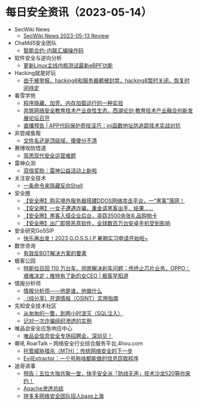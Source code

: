 # 每日安全资讯（2023-05-14）

- SecWiki News
  - [SecWiki News 2023-05-13 Review](http://www.sec-wiki.com/?2023-05-13)
- ChaMd5安全团队
  - [智能合约-内联汇编操作码](https://mp.weixin.qq.com/s?__biz=MzIzMTc1MjExOQ==&mid=2247508833&idx=1&sn=65385765a83a0012cdd261956421afe1&chksm=e89d8bb9dfea02afd8649499375e266b74afc2e3d5431d16c159993767aa569bb1e51e425e9d&scene=58&subscene=0#rd)
- 软件安全与逆向分析
  - [更新Linux主线内核测试最新eBPF功能](https://mp.weixin.qq.com/s?__biz=MzU3MTY5MzQxMA==&mid=2247484287&idx=1&sn=c26761bac4e8463d60747cae1c7ca4e2&chksm=fcdd0372cbaa8a64a73aec066a4fb9b468c1967df3a82ce4d662f24a90ec34adca177c62aba0&scene=58&subscene=0#rd)
- Hacking就是好玩
  - [由于被举报，hacking8和服务器都被封禁，hacking8暂时关闭，恢复时间待定](https://mp.weixin.qq.com/s?__biz=MzU2NzcwNTY3Mg==&mid=2247484855&idx=1&sn=56a2ba3ec8103f9ecf31605683e84825&chksm=fc986c90cbefe586a6df50bbb7d9aa2b2928a00cbd00e02102a7004dd925f78a7455f9836333&scene=58&subscene=0#rd)
- 看雪学苑
  - [程序隐藏、加壳、内存加载运行的一种实验](https://mp.weixin.qq.com/s?__biz=MjM5NTc2MDYxMw==&mid=2458504429&idx=1&sn=412e435de040df0b0b439537d2958e68&chksm=b18efc6786f975717f7bd73b6b57cf4ef2b6f1b394ce5631930320270bf6f3b74b179b02b1d6&scene=58&subscene=0#rd)
  - [共筑网络安全教育技术产业良性生态，西湖论剑·教育技术产业融合创新发展论坛召开](https://mp.weixin.qq.com/s?__biz=MjM5NTc2MDYxMw==&mid=2458504429&idx=2&sn=73b35ce53441a602d8d878c2ca42b0dd&chksm=b18efc6786f975710b449fa3b4f467f98f2bf2e24aabaa71aa6b96c35f85dbdf991ea4a8a0d3&scene=58&subscene=0#rd)
  - [直播预告 | APP代码保护奇技淫巧：jni函数地址防追踪技术实战对抗](https://mp.weixin.qq.com/s?__biz=MjM5NTc2MDYxMw==&mid=2458504429&idx=3&sn=4bd32d0be3dea738ad606f96913a6652&chksm=b18efc6786f97571a3ffce95c5c8e79eda0c053e1484adf01d20379980aa45a48bc2503a9752&scene=58&subscene=0#rd)
- 非尝咸鱼贩
  - [文件名还是顶级域，傻傻分不清](https://mp.weixin.qq.com/s?__biz=Mzk0NDE3MTkzNQ==&mid=2247484763&idx=1&sn=2c04ee4be8874674e07defdacffed3f8&chksm=c329fbabf45e72bdb2fc53f3d5ff82051e8cc0d7d612e89c38fe42fb22b4620247bb01b693e5&scene=58&subscene=0#rd)
- 赛博攻防悟道
  - [简思现代安全运营难题](https://mp.weixin.qq.com/s?__biz=MzI1MDA1MjcxMw==&mid=2649908094&idx=1&sn=018100eca935263b0990562e17ecf03e&chksm=f18eea78c6f9636ece5cd56cce1145ca40e8500dfb463de11b1ec0142bf62b9dade042b2ab1b&scene=58&subscene=0#rd)
- 雷神众测
  - [双倍奖励｜雷神公益活动上新啦](https://mp.weixin.qq.com/s?__biz=MzI0NzEwOTM0MA==&mid=2652501904&idx=1&sn=c0053b52be9e7e332e0a1043c4ad6a78&chksm=f2585423c52fdd35463c7837f7a2478143463e99ff56cb5cd5a582074abd3ff033297948ad0e&scene=58&subscene=0#rd)
- 关注安全技术
  - [一条命令来隐藏反向Shell](https://mp.weixin.qq.com/s?__biz=MzA4MDMwMjQ3Mg==&mid=2651868597&idx=1&sn=fb75b17eb149e15821b1a6d60a1dc4ae&chksm=8442b552b3353c441266868cb8b1c2243d7a5438e909977b949650f6c084f670798709e2ca3f&scene=58&subscene=0#rd)
- 安全圈
  - [【安全圈】购买境外服务器搭建DDOS网络攻击平台，一“黑客”落网！](https://mp.weixin.qq.com/s?__biz=MzIzMzE4NDU1OQ==&mid=2652034354&idx=1&sn=ed1f792a18a55cd32add233f84c701b5&chksm=f36ff972c41870640a91356fb848cc96021e6b85de9208c1f18a0ef87b283baff5f561f31ddf&scene=58&subscene=0#rd)
  - [【安全圈】一女子遭遇诈骗，重金请黑客出手，结果……](https://mp.weixin.qq.com/s?__biz=MzIzMzE4NDU1OQ==&mid=2652034354&idx=2&sn=9b6a754d8cd200d6e9cf96031e2dcbc6&chksm=f36ff972c4187064c5a1b1bcbb0d87674c72817de0b9ab6379737180f115dcc76fc266c967e7&scene=58&subscene=0#rd)
  - [【安全圈】黑客入侵企业后台，盗窃3500余张礼品购物卡](https://mp.weixin.qq.com/s?__biz=MzIzMzE4NDU1OQ==&mid=2652034354&idx=3&sn=beb2641cde4d88fc72109e56eaf3680d&chksm=f36ff972c4187064f4821481ab0831273ff7cc808f88c6733f51e732b3951e49464f290df24f&scene=58&subscene=0#rd)
  - [【安全圈】出厂即带恶意软件，全球数百万台安卓手机受到影响](https://mp.weixin.qq.com/s?__biz=MzIzMzE4NDU1OQ==&mid=2652034354&idx=4&sn=490504a66aba113b2b218b1bedbaaeb0&chksm=f36ff972c4187064848260db4b8bd078341e992968111a22a559ef5a3fa86433cda120afe187&scene=58&subscene=0#rd)
- 安全研究GoSSIP
  - [快乐再出发！2023 G.O.S.S.I.P 暑期实习申请开始啦~](https://mp.weixin.qq.com/s?__biz=Mzg5ODUxMzg0Ng==&mid=2247495161&idx=1&sn=737e9b1ebeb8a277aff1afd233f1a699&chksm=c063c320f7144a368bb9e2fbb3239af4314f2880a09915fee68947a76fae8aee542e6fd084e4&scene=58&subscene=0#rd)
- 数世咨询
  - [有效反BOT解决方案的要素](https://mp.weixin.qq.com/s?__biz=MzkxNzA3MTgyNg==&mid=2247498072&idx=1&sn=9f77aebb5c2b32ee7d6b966e3cfc9c4a&chksm=c1448be5f63302f3a06d70c8489eee35a5493bb8f45076030205ec06e7471fc4d4cd3985dce5&scene=58&subscene=0#rd)
- 极客公园
  - [特斯拉召回 110 万台车，彻底解决刹车问题；传终止芯片业务，OPPO：艰难决定；推特有了新的女CEO | 极客早知道](https://mp.weixin.qq.com/s?__biz=MTMwNDMwODQ0MQ==&mid=2652992272&idx=1&sn=8f0e5ffda65b7b25ced8ad378aaf5864&chksm=7e540ea6492387b018f46a6d04d87284e5b55e3c50c29916fce32a689eb09686a448dad5a363&scene=58&subscene=0#rd)
- 情报分析师
  - [情报分析师——他是谁，他做什么](https://mp.weixin.qq.com/s?__biz=MzA3Mjc1MTkwOA==&mid=2650529152&idx=1&sn=163ec18cae582011e670d8c9660b27f9&chksm=8716f3cbb0617addb694ecfef840a5622df39875e51d40572ee7898ffa26bd5369bd8f877b58&scene=58&subscene=0#rd)
  - [（纯分享）开源情报（OSINT）实用指南](https://mp.weixin.qq.com/s?__biz=MzA3Mjc1MTkwOA==&mid=2650529152&idx=2&sn=7e4c798ffbb896f33af0ec2e797ab6cd&chksm=8716f3cbb0617add13b83d9b651075bec37e05c50c25d9d6e50f6a6265660f95a483f1222ebb&scene=58&subscene=0#rd)
- 先知安全技术社区
  - [从匆匆的一瞥，到两小时泯灭（SQL注入）](https://xz.aliyun.com/t/12524)
  - [记对一次诈骗组织渗透的实例](https://xz.aliyun.com/t/12523)
- 唯品会安全应急响应中心
  - [唯品会信息安全专场招聘会，深圳见！](https://mp.weixin.qq.com/s?__biz=MzI5ODE0ODA5MQ==&mid=2652281535&idx=1&sn=a9ee8d8594fc476e7869798ec225862d&chksm=f748732bc03ffa3d92290d4d8c4d00e43429328bb399fa53d5e8f0f5f755df111926c65eb211&scene=58&subscene=0#rd)
- 嘶吼 RoarTalk – 网络安全行业综合服务平台,4hou.com
  - [托管威胁猎杀（MTH）：传统网络安全的下一步](https://www.4hou.com/posts/MKwB)
  - [EvilExtractor：一个号称啥都能做的信息窃取程序](https://www.4hou.com/posts/lk5J)
- 迪哥讲事
  - [预告｜五位大咖共聚一堂，快手安全派「防线无声」技术沙龙520等你来约！](https://mp.weixin.qq.com/s?__biz=MzIzMTIzNTM0MA==&mid=2247489185&idx=1&sn=556454b1348e7eb042fe98c270fb999a&chksm=e8a61cc2dfd195d423a4282fc3e93a429d4edecb101fa14064a7d3a40a40aa04cc4dddc72957&scene=58&subscene=0#rd)
  - [Apache渗透总结](https://mp.weixin.qq.com/s?__biz=MzIzMTIzNTM0MA==&mid=2247489185&idx=2&sn=aa9454e218edc9c192375d806e2b5b2b&chksm=e8a61cc2dfd195d4596f337aee4990c021fc9ed7e8e5afda37105a22c69469763cc2888d4596&scene=58&subscene=0#rd)
  - [拼多多网络安全团队招人base上海​](https://mp.weixin.qq.com/s?__biz=MzIzMTIzNTM0MA==&mid=2247489185&idx=3&sn=656c37e13259b9af6b3f4f17abb58cf1&chksm=e8a61cc2dfd195d48ff69555920a914829dab27622187e3a6abf79d17f8e11e36f804dbb2b41&scene=58&subscene=0#rd)
